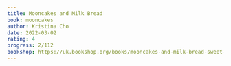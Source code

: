 ```yaml
---
title: Mooncakes and Milk Bread
book: mooncakes
author: Kristina Cho
date: 2022-03-02
rating: 4
progress: 2/112
bookshop: https://uk.bookshop.org/books/mooncakes-and-milk-bread-sweet-and-savory-recipes-inspired-by-chinese-bakeries/9780785238997?aid=9613
---
```



